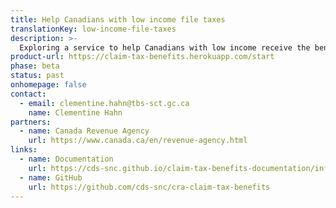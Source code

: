 ```yaml
---
title: Help Canadians with low income file taxes
translationKey: low-income-file-taxes
description: >-
  Exploring a service to help Canadians with low income receive the benefits and refunds they’re entitled to by making it easier to file their taxes.
product-url: https://claim-tax-benefits.herokuapp.com/start
phase: beta
status: past
onhomepage: false
contact:
  - email: clementine.hahn@tbs-sct.gc.ca
    name: Clementine Hahn
partners:
  - name: Canada Revenue Agency
    url: https://www.canada.ca/en/revenue-agency.html
links:
  - name: Documentation
    url: https://cds-snc.github.io/claim-tax-benefits-documentation/information-about-claim-tax-benefits/
  - name: GitHub
    url: https://github.com/cds-snc/cra-claim-tax-benefits
---
```

